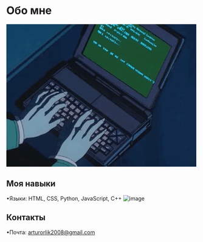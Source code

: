 # Обо мне
![image](https://raw.githubusercontent.com/lucaszcai/lucaszcai/master/programminggif1.gif) 
## Моя навыки
•Языки: HTML, CSS, Python, JavaScript, C++
![image](https://www.codewars.com/users/Artur929488/badges/large) 
## Контакты 
•Почта: arturorlik2008@gmail.com 
<!---
Artur929488/Artur929488 is a ✨ special ✨ repository because its `README.md` (this file) appears on your GitHub profile.
You can click the Preview link to take a look at your changes.
--->
